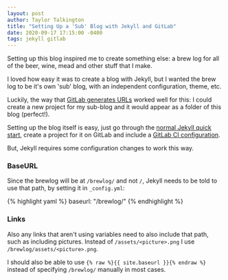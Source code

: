 ```yaml
---
layout: post
author: Taylor Talkington
title: "Setting Up a 'Sub' Blog with Jekyll and GitLab"
date: 2020-09-17 17:15:00 -0400
tags: jekyll gitlab
---
```


Setting up this blog inspired me to create something else: a brew log for all of the beer, wine, mead and other stuff that I make.

I loved how easy it was to create a blog with Jekyll, but I wanted the brew log to be it's own 'sub' blog, with an independent configuration, theme, etc.

Luckily, the way that [GitLab generates URLs](https://docs.gitlab.com/ee/user/project/pages/getting_started_part_one.html) worked well for this: I could create a new project for my sub-blog and it would appear as a folder of this blog (perfect!).

Setting up the blog itself is easy, just go through the [normal Jekyll quick start](https://jekyllrb.com/docs/#instructions), create a project for it on GitLab and include a [GitLab CI configuration](https://about.gitlab.com/blog/2016/04/07/gitlab-pages-setup/#add-gitlab-ci).

But, Jekyll requires some configuration changes to work this way.

### BaseURL
Since the brewlog will be at `/brewlog/` and not `/`, Jekyll needs to be told to use that path, by setting it in `_config.yml`:

{% highlight yaml %}
baseurl: "/brewlog/"
{% endhighlight %}

### Links

Also any links that aren't using variables need to also include that path, such as including pictures. Instead of `/assets/<picture>.png` I use `/brewlog/assets/<picture>.png`.

I should also be able to use `{% raw %}{{ site.baseurl }}{% endraw %}` instead of specifying `/brewlog/` manually in most cases.

